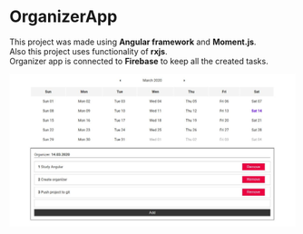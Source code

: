 # OrganizerApp

This project was made using <strong>Angular framework</strong> and <strong>Moment.js</strong>.</br>
Also this project uses functionality of <strong>rxjs</strong>.</br>
Organizer app is connected to <strong>Firebase</strong> to keep all the created tasks.</br>

![Screenshot](https://github.com/vladislavzasyadko/organizer-app-angular/blob/master/src/screenshots/screenshot.jpeg)

